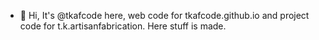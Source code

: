 - 👋 Hi, It's @tkafcode here, web code for tkafcode.github.io and project code for t.k.artisanfabrication. Here stuff is made.
